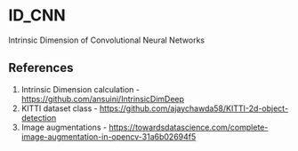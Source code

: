 # ID_CNN
Intrinsic Dimension of Convolutional Neural Networks

## References
1. Intrinsic Dimension calculation - https://github.com/ansuini/IntrinsicDimDeep
2. KITTI dataset class - https://github.com/ajaychawda58/KITTI-2d-object-detection
3. Image augmentations - https://towardsdatascience.com/complete-image-augmentation-in-opencv-31a6b02694f5
